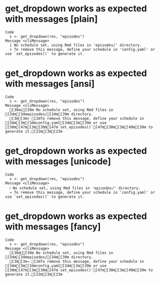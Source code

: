 # get_dropdown works as expected with messages [plain]

    Code
      s <- get_dropdown(res, "episodes")
    Message <cliMessage>
      i No schedule set, using Rmd files in 'episodes/' directory.
      > To remove this message, define your schedule in 'config.yaml' or use `set_episodes()` to generate it.

# get_dropdown works as expected with messages [ansi]

    Code
      s <- get_dropdown(res, "episodes")
    Message <cliMessage>
      [36mi[39m No schedule set, using Rmd files in [34m[34mepisodes/[34m[39m directory.
      [3m[3m> [2mTo remove this message, define your schedule in [34m[3m[34mconfig.yaml[34m[3m[39m or use [30m[47m[3m[30m[47m`set_episodes()`[47m[30m[3m[49m[39m to generate it.[22m[3m[23m

# get_dropdown works as expected with messages [unicode]

    Code
      s <- get_dropdown(res, "episodes")
    Message <cliMessage>
      ℹ No schedule set, using Rmd files in 'episodes/' directory.
      → To remove this message, define your schedule in 'config.yaml' or use `set_episodes()` to generate it.

# get_dropdown works as expected with messages [fancy]

    Code
      s <- get_dropdown(res, "episodes")
    Message <cliMessage>
      [36mℹ[39m No schedule set, using Rmd files in [34m[34mepisodes/[34m[39m directory.
      [3m[3m→ [2mTo remove this message, define your schedule in [34m[3m[34mconfig.yaml[34m[3m[39m or use [30m[47m[3m[30m[47m`set_episodes()`[47m[30m[3m[49m[39m to generate it.[22m[3m[23m

